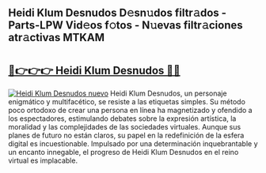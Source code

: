 ## Heidi Klum Desnudos D𝚎sn𝚞dos filtr𝚊dos - Parts-LPW Vid𝚎os f𝚘tos - N𝚞evas filtr𝚊ciones atr𝚊ctivas MTKAM

# <h2><a href="http://mb2gv6s.tromn.icu/?c=Heidi+Klum+Desnudos">🔗👉👉👉 Heidi Klum Desnudos 🔗🔗</a></h2>

[![Heidi Klum Desnudos nuevo](https://i.imgur.com/pEAQMta.gif)](http://mb2gv6s.tromn.icu/?c=Heidi+Klum+Desnudos)
Heidi Klum Desnudos, un personaje enigmático y multifacético, se resiste a las etiquetas simples. Su método poco ortodoxo de crear una persona en línea ha magnetizado y ofendido a los espectadores, estimulando debates sobre la expresión artística, la moralidad y las complejidades de las sociedades virtuales. Aunque sus planes de futuro no están claros, su papel en la redefinición de la esfera digital es incuestionable. Impulsado por una determinación inquebrantable y un encanto innegable, el progreso de Heidi Klum Desnudos en el reino virtual es implacable.
